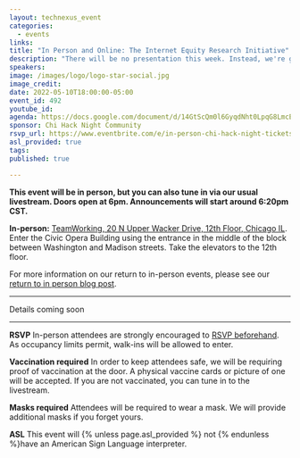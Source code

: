 ```yaml
---
layout: technexus_event
categories:
  - events
links: 
title: "In Person and Online: The Internet Equity Research Initiative"
description: "There will be no presentation this week. Instead, we're going to have an Open Hack. Join us in person or remote for introductions, socializing, announcements and breakout groups."
speakers:
image: /images/logo/logo-star-social.jpg
image_credit: 
date: 2022-05-10T18:00:00-05:00
event_id: 492
youtube_id: 
agenda: https://docs.google.com/document/d/14GtScQm0l6GyqdNht0LpqG8LmcEF7i3COjNJ06PaTj8/edit#
sponsor: Chi Hack Night Community
rsvp_url: https://www.eventbrite.com/e/in-person-chi-hack-night-tickets-207988107027
asl_provided: true
tags:
published: true

---
```


**This event will be in person, but you can also tune in via our usual livestream. Doors open at 6pm. Announcements will start around 6:20pm CST.**

**In-person:** <a href='https://www.google.com/maps/place/TechNexus+Venture+Collaborative/@41.8835673,-87.6394085,17z/data=!3m1!4b1!4m5!3m4!1s0x880e2d5be57f04c5:0xa87e47e177660090!8m2!3d41.8835673!4d-87.6372198'>TeamWorking, 20 N Upper Wacker Drive, 12th Floor, Chicago IL</a>. Enter the Civic Opera Building using the entrance in the middle of the block between Washington and Madison streets. Take the elevators to the 12th floor.

For more information on our return to in-person events, please see our [return to in person blog post](/blog/2021/11/09/2021-return-to-in-person.html). 

---

Details coming soon

---

**RSVP** In-person attendees are strongly encouraged to [RSVP beforehand]({{page.rsvp_url}}). As occupancy limits permit, walk-ins will be allowed to enter.

**Vaccination required** In order to keep attendees safe, we will be requiring proof of vaccination at the door. A physical vaccine cards or picture of one will be accepted. If you are not vaccinated, you can tune in to the livestream.

**Masks required** Attendees will be required to wear a mask. We will provide additional masks if you forget yours.
<!-- 
**There will be food!** We will be serving chicken, steak and veggie tacos from [Atolito's Tacos](https://atolito.com/restaurant/625/Atolito)! -->

**ASL** This event will {% unless page.asl_provided %} not {% endunless %}have an American Sign Language interpreter.
